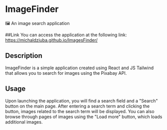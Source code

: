 # ImageFinder
🖼️ An image search application

##Link
You can access the application at the following link: https://michaldziuba.github.io/ImagesFinder/

## Description
ImageFinder is a simple application created using React and JS Tailwind that allows you to search for images using the Pixabay API.

## Usage
Upon launching the application, you will find a search field and a "Search" button on the main page. After entering a search term and clicking the button, images related to the search term will be displayed. You can also browse through pages of images using the "Load more" button, which loads additional images.
